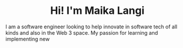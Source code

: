 <h1 align="center">Hi! I'm Maika Langi</h1>
I am a software engineer looking to help innovate in software tech of all kinds and also in the Web 3 space. My passion for learning and implementing new
